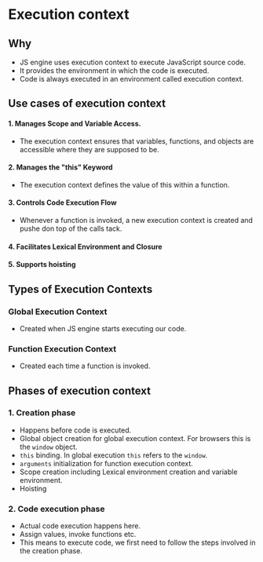 # Execution context

## Why 

- JS engine uses execution context to execute JavaScript source code.
- It provides the environment in which the code is executed.
- Code is always executed in an environment called execution context.

## Use cases of execution context

####  1. Manages Scope and Variable Access.

- The execution context ensures that variables, functions, and objects are accessible where they are supposed to be.

#### 2. Manages the "this" Keyword

- The execution context defines the value of this within a function.

#### 3. Controls Code Execution Flow

- Whenever a function is invoked, a new execution context is created and pushe don top of the calls tack.

#### 4. Facilitates Lexical Environment and Closure

#### 5. Supports hoisting


## Types of Execution Contexts

### Global Execution Context

- Created when JS engine starts executing our code.

### Function Execution Context

- Created each time a function is invoked.


## Phases of execution context

### 1. Creation phase

- Happens before code is executed.
- Global object creation for global execution context. For browsers this is the `window` object.
- `this` binding. In global execution `this` refers to the `window`.
- `arguments` initialization for function execution context.
- Scope creation including Lexical environment creation and variable environment.
- Hoisting

### 2. Code execution phase

- Actual code execution happens here.
- Assign values, invoke functions etc.
- This means to execute code, we first need to follow the steps involved in the creation phase.
